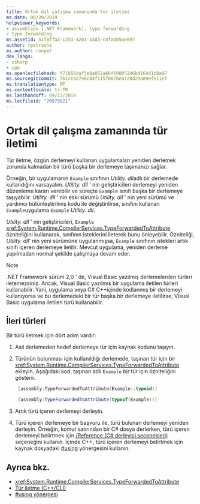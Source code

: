 ```yaml
---
title: Ortak dil çalışma zamanında tür iletimi
ms.date: 08/20/2019
helpviewer_keywords:
- assemblies [.NET Framework], type forwarding
- type forwarding
ms.assetid: 51f8ffa3-c253-4201-a3d3-c4fad85ae097
author: rpetrusha
ms.author: ronpet
dev_langs:
- csharp
- cpp
ms.openlocfilehash: f71b56daf5e8a012a66f60805246b4164d1b0a07
ms.sourcegitcommit: 7b1ce327e8c84f115f007be4728d29a89efe11ef
ms.translationtype: MT
ms.contentlocale: tr-TR
ms.lasthandoff: 09/13/2019
ms.locfileid: "70973021"
---
```

# <a name="type-forwarding-in-the-common-language-runtime"></a>Ortak dil çalışma zamanında tür iletimi
Tür iletme, özgün derlemeyi kullanan uygulamaları yeniden derlemek zorunda kalmadan bir türü başka bir derlemeye taşımanızı sağlar.  
  
 Örneğin, bir uygulamanın `Example` sınıfının *Utility. dll*adlı bir derlemede kullandığını varsayalım. *Utility. dll* ' nin geliştiricileri derlemeyi yeniden düzenleme kararı verebilir ve süreçte `Example` sınıfı başka bir derlemeye taşıyabilir. *Utility. dll* ' nin eski sürümü *Utility. dll* ' nin yeni sürümü ve yardımcı bütünleştirilmiş kodu ile değiştirilirse, sınıfını kullanan `Example`uygulama `Example`  *Utility. dll*.  
  
 *Utility. dll* ' nin geliştiricileri, `Example` <xref:System.Runtime.CompilerServices.TypeForwardedToAttribute> özniteliğini kullanarak, sınıfının isteklerini ileterek bunu önleyebilir. Özniteliği, *Utility. dll*' nin yeni sürümüne uygulanmışsa, `Example` sınıfının istekleri artık sınıfı içeren derlemeye iletilir. Mevcut uygulama, yeniden derleme yapılmadan normal şekilde çalışmaya devam eder.  
  
> [!NOTE]
> .NET Framework sürüm 2,0 ' de, Visual Basic yazılmış derlemelerden türleri iletemezsiniz. Ancak, Visual Basic yazılmış bir uygulama iletilen türleri kullanabilir. Yani, uygulama veya C# C++içinde kodlanmış bir derlemeyi kullanıyorsa ve bu derlemedeki bir tür başka bir derlemeye iletilirse, Visual Basic uygulama iletilen türü kullanabilir.  
  
## <a name="forward-types"></a>İleri türleri  
 Bir türü iletmek için dört adım vardır:  
  
1. Asıl derlemeden hedef derlemeye tür için kaynak kodunu taşıyın.  
   
2. Türünün bulunması için kullanıldığı derlemede, taşınan tür için bir <xref:System.Runtime.CompilerServices.TypeForwardedToAttribute> ekleyin. Aşağıdaki kod, taşınan adlı `Example` bir tür için özniteliğini gösterir.  
   
   ```cpp  
    [assembly:TypeForwardedToAttribute(Example::typeid)]  
   ```
   
   ```csharp  
    [assembly:TypeForwardedToAttribute(typeof(Example))]  
   ```  
   
3. Artık türü içeren derlemeyi derleyin.  
   
4. Türü içeren derlemeye bir başvuru ile, türü bulunan derlemeyi yeniden derleyin. Örneğin, komut satırından bir C# dosya derlerken, türü içeren derlemeyi belirtmek için [/Reference (C# derleyici seçenekleri)](../../csharp/language-reference/compiler-options/reference-compiler-option.md) seçeneğini kullanın. İçinde C++, türü içeren derlemeyi belirtmek için kaynak dosyadaki [#using](/cpp/preprocessor/hash-using-directive-cpp) yönergesini kullanın.  
  
## <a name="see-also"></a>Ayrıca bkz.

- <xref:System.Runtime.CompilerServices.TypeForwardedToAttribute>
- [Tür iletme (C++/CLI)](/cpp/windows/type-forwarding-cpp-cli)
- [#using yönergesi](/cpp/preprocessor/hash-using-directive-cpp)
